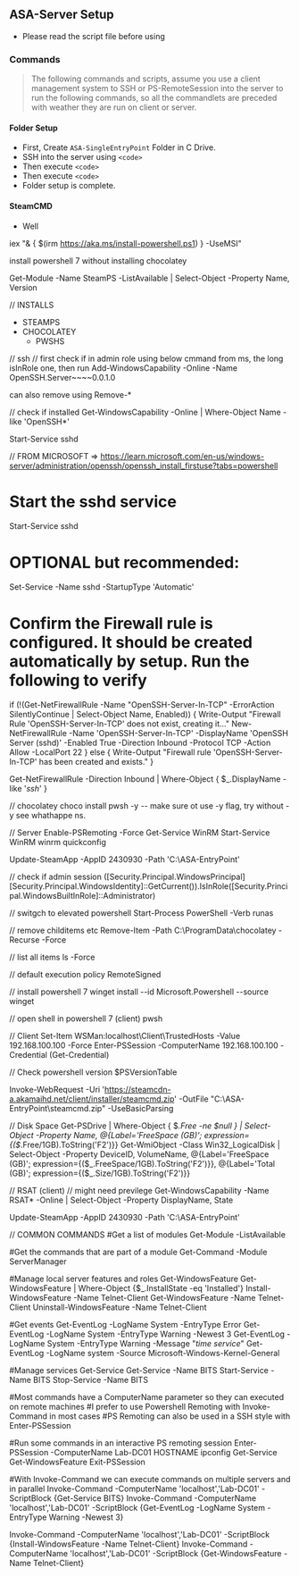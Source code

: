 ## ASA-Server Setup

- Please read the script file before using

### Commands

> The following commands and scripts, assume you use a client management system
> to SSH or PS-RemoteSession into the server to run the following commands,
> so all the commandlets are preceded with weather they are run on client or server.

#### Folder Setup

- First, Create `ASA-SingleEntryPoint` Folder in C Drive.
- SSH into the server using `<code>`
- Then execute `<code>`
- Then execute `<code>`
- Folder setup is complete.

#### SteamCMD

- Well

iex "& { $(irm https://aka.ms/install-powershell.ps1) } -UseMSI"

install powershell 7 without installing chocolatey

Get-Module -Name SteamPS -ListAvailable | Select-Object -Property Name, Version

// INSTALLS

- STEAMPS
- CHOCOLATEY
  - PWSHS

// ssh
// first check if in admin role using below cmmand from ms, the long isInRole one, then run
Add-WindowsCapability -Online -Name OpenSSH.Server~~~~0.0.1.0

can also remove using Remove-\*

// check if installed
Get-WindowsCapability -Online | Where-Object Name -like 'OpenSSH\*'

Start-Service sshd

// FROM MICROSOFT => https://learn.microsoft.com/en-us/windows-server/administration/openssh/openssh_install_firstuse?tabs=powershell

# Start the sshd service

Start-Service sshd

# OPTIONAL but recommended:

Set-Service -Name sshd -StartupType 'Automatic'

# Confirm the Firewall rule is configured. It should be created automatically by setup. Run the following to verify

if (!(Get-NetFirewallRule -Name "OpenSSH-Server-In-TCP" -ErrorAction SilentlyContinue | Select-Object Name, Enabled)) {
Write-Output "Firewall Rule 'OpenSSH-Server-In-TCP' does not exist, creating it..."
New-NetFirewallRule -Name 'OpenSSH-Server-In-TCP' -DisplayName 'OpenSSH Server (sshd)' -Enabled True -Direction Inbound -Protocol TCP -Action Allow -LocalPort 22
} else {
Write-Output "Firewall rule 'OpenSSH-Server-In-TCP' has been created and exists."
}

Get-NetFirewallRule -Direction Inbound | Where-Object { $\_.DisplayName -like '_ssh_' }

// chocolatey
choco install pwsh -y
-- make sure ot use -y flag, try without -y see whathappe
ns.

// Server
Enable-PSRemoting -Force
Get-Service WinRM
Start-Service WinRM
winrm quickconfig

Update-SteamApp -AppID 2430930 -Path 'C:\ASA-EntryPoint'

// check if admin session
([Security.Principal.WindowsPrincipal] [Security.Principal.WindowsIdentity]::GetCurrent()).IsInRole([Security.Principal.WindowsBuiltInRole]::Administrator)

// switgch to elevated powershell
Start-Process PowerShell -Verb runas

// remove childitems etc
Remove-Item -Path C:\ProgramData\chocolatey -Recurse -Force

// list all items
ls -Force

// default execution policy
RemoteSigned

// install powershell 7
winget install --id Microsoft.Powershell --source winget

// open shell in powershell 7 (client)
pwsh

// Client
Set-Item WSMan:localhost\Client\TrustedHosts -Value 192.168.100.100 -Force
Enter-PSSession -ComputerName 192.168.100.100 -Credential (Get-Credential)

// Check powershell version
$PSVersionTable

Invoke-WebRequest -Uri 'https://steamcdn-a.akamaihd.net/client/installer/steamcmd.zip' -OutFile "C:\ASA-EntryPoint\steamcmd.zip" -UseBasicParsing

// Disk Space
Get-PSDrive | Where-Object { $_.Free -ne $null } | Select-Object -Property Name, @{Label='FreeSpace (GB)'; expression={($_.Free/1GB).ToString('F2')}}
Get-WmiObject -Class Win32_LogicalDisk | Select-Object -Property DeviceID, VolumeName, @{Label='FreeSpace (GB)'; expression={($_.FreeSpace/1GB).ToString('F2')}}, @{Label='Total (GB)'; expression={($\_.Size/1GB).ToString('F2')}}

// RSAT (client)
// might need previlege
Get-WindowsCapability -Name RSAT\* -Online | Select-Object -Property DisplayName, State

Update-SteamApp -AppID 2430930 -Path 'C:\ASA-EntryPoint'

// COMMON COMMANDS
#Get a list of modules
Get-Module -ListAvailable

#Get the commands that are part of a module
Get-Command -Module ServerManager

#Manage local server features and roles
Get-WindowsFeature
Get-WindowsFeature | Where-Object {$\_.InstallState -eq 'Installed'}
Install-WindowsFeature -Name Telnet-Client
Get-WindowsFeature -Name Telnet-Client
Uninstall-WindowsFeature -Name Telnet-Client

#Get events
Get-EventLog -LogName System -EntryType Error
Get-EventLog -LogName System -EntryType Warning -Newest 3
Get-EventLog -LogName System -EntryType Warning -Message "_time service_"
Get-EventLog -LogName system -Source Microsoft-Windows-Kernel-General

#Manage services
Get-Service
Get-Service -Name BITS
Start-Service -Name BITS
Stop-Service -Name BITS

#Most commands have a ComputerName parameter so they can executed on remote machines
#I prefer to use Powershell Remoting with Invoke-Command in most cases
#PS Remoting can also be used in a SSH style with Enter-PSSession

#Run some commands in an interactive PS remoting session
Enter-PSSession -ComputerName Lab-DC01
HOSTNAME
ipconfig
Get-Service
Get-WindowsFeature
Exit-PSSession

#With Invoke-Command we can execute commands on multiple servers and in parallel
Invoke-Command -ComputerName 'localhost','Lab-DC01' -ScriptBlock {Get-Service BITS}
Invoke-Command -ComputerName 'localhost','Lab-DC01' -ScriptBlock {Get-EventLog -LogName System -EntryType Warning -Newest 3}

Invoke-Command -ComputerName 'localhost','Lab-DC01' -ScriptBlock {Install-WindowsFeature -Name Telnet-Client}
Invoke-Command -ComputerName 'localhost','Lab-DC01' -ScriptBlock {Get-WindowsFeature -Name Telnet-Client}
